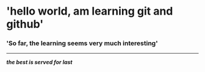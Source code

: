 # 'hello world, am learning git and github'
### 'So far, the learning seems very much interesting'
---
***the best is served for last***
